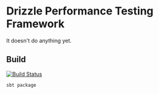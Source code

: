 # Drizzle Performance Testing Framework

It doesn't do anything yet.

## Build

[![Build Status](https://api.travis-ci.org/paoloambrosio/drizzle.svg)](https://travis-ci.com/paoloambrosio/drizzle)

```
sbt package
```

